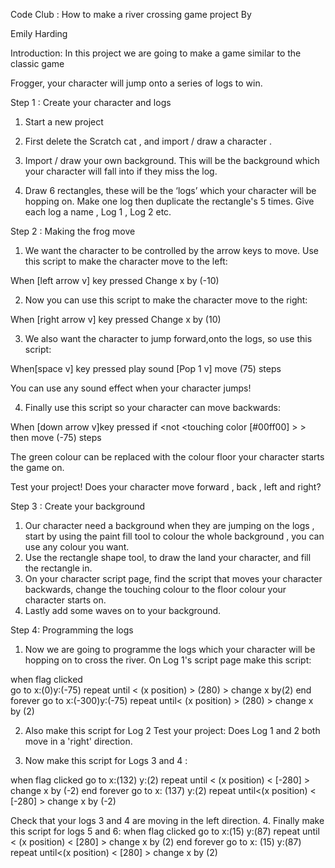 Code Club : How to make a river crossing game project By

Emily Harding 

Introduction: In this project we are going to make a game similar to the classic game 

Frogger, your character will jump onto a series of logs to win. 

Step 1 : Create your character and logs

1. Start a new project

2.  First delete the Scratch cat , and import / draw a character .  

3.  Import / draw your own background. This will be the background which your 
    character will fall into if they miss the log. 

4. Draw 6 rectangles, these will be the ‘logs’ which your character will be hopping on. 
   Make one log then duplicate the rectangle's 5 times. Give each log a name , Log 1 , Log 2 etc.
 

Step 2 : Making the frog move 

1. We want the character to be controlled by the arrow keys to move. Use this 
   script to make the character move to the left: 

When [left arrow v] key pressed 
Change x by (-10)

2. Now you can use this script to make the character move to the right: 

When [right arrow v] key pressed 
Change x by (10)

3. We also want the character to jump forward,onto the logs, so use this script:

When[space v] key pressed 
play sound [Pop 1 v]
move (75) steps 

You can use any sound effect when your character jumps!

4. Finally use this script so your character can move backwards: 

When [down arrow v]key pressed 
if <not <touching color [#00ff00] > > then
move (-75) steps 

The green colour can be replaced with the colour floor your character starts the game on. 

Test your project! Does your character move forward , back , left and right?

Step 3 : Create your background

1. Our character need a background when they are jumping on the logs , start by using the paint fill tool to colour the whole background , you can use any colour you want. 
2. Use the rectangle shape tool, to draw the land your character, and fill the rectangle in. 
3. On your character script page, find the script that moves your character backwards, change the touching colour to the floor colour your character starts on. 
4. Lastly add some waves on to your background. 

Step 4: Programming the logs 

1. Now we are going to programme the logs which your character will be hopping on to cross the river. On Log 1's script page make this script:

when flag clicked  
go to x:(0)y:(-75)
repeat until < (x position) > (280) >
change  x  by(2)
end
forever
go to x:(-300)y:(-75)
repeat until< (x position) > (280) >
change  x  by (2)

2. Also make this script for Log 2 
Test your project: Does Log 1 and 2 both move in a 'right' direction. 

3. Now make this script for Logs 3 and 4 : 

when flag clicked 
go to x:(132) y:(2)
repeat until < (x position) < [-280] >
change x by (-2)
end 
forever
go to x: (137) y:(2)
repeat until<(x position) < [-280] >
change x by (-2) 

Check that your logs 3 and 4 are moving in the left direction.
4. Finally make this script for logs 5 and 6:
when flag clicked 
go to x:(15) y:(87)
repeat until < (x position) < [280] >
change x by (2)
end 
forever
go to x: (15) y:(87)
repeat until<(x position) < [280] >
change x by (2) 


